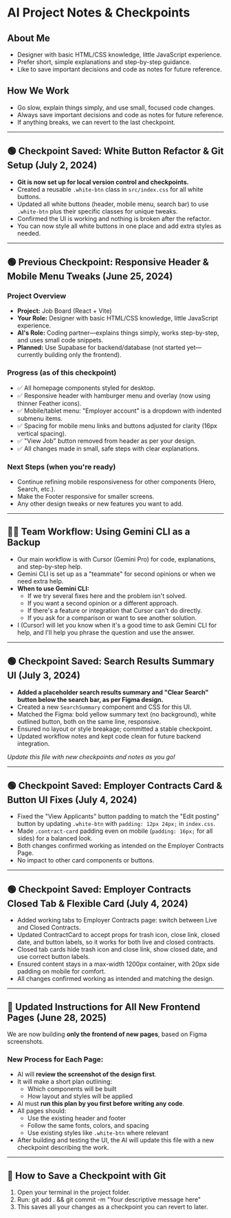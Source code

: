 # AI Project Notes & Checkpoints

## About Me
- Designer with basic HTML/CSS knowledge, little JavaScript experience.
- Prefer short, simple explanations and step-by-step guidance.
- Like to save important decisions and code as notes for future reference.

## How We Work
- Go slow, explain things simply, and use small, focused code changes.
- Always save important decisions and code as notes for future reference.
- If anything breaks, we can revert to the last checkpoint.

---

## 🟢 Checkpoint Saved: White Button Refactor & Git Setup (July 2, 2024)

- **Git is now set up for local version control and checkpoints.**
- Created a reusable `.white-btn` class in `src/index.css` for all white buttons.
- Updated all white buttons (header, mobile menu, search bar) to use `.white-btn` plus their specific classes for unique tweaks.
- Confirmed the UI is working and nothing is broken after the refactor.
- You can now style all white buttons in one place and add extra styles as needed.

---

## 🟢 Previous Checkpoint: Responsive Header & Mobile Menu Tweaks (June 25, 2024)

### Project Overview
- **Project:** Job Board (React + Vite)
- **Your Role:** Designer with basic HTML/CSS knowledge, little JavaScript experience.
- **AI's Role:** Coding partner—explains things simply, works step-by-step, and uses small code snippets.
- **Planned:** Use Supabase for backend/database (not started yet—currently building only the frontend).

### Progress (as of this checkpoint)
- ✅ All homepage components styled for desktop.
- ✅ Responsive header with hamburger menu and overlay (now using thinner Feather icons).
- ✅ Mobile/tablet menu: "Employer account" is a dropdown with indented submenu items.
- ✅ Spacing for mobile menu links and buttons adjusted for clarity (16px vertical spacing).
- ✅ "View Job" button removed from header as per your design.
- ✅ All changes made in small, safe steps with clear explanations.

### Next Steps (when you're ready)
- Continue refining mobile responsiveness for other components (Hero, Search, etc.).
- Make the Footer responsive for smaller screens.
- Any other design tweaks or new features you want to add.

---

## 🧑‍💻 Team Workflow: Using Gemini CLI as a Backup
- Our main workflow is with Cursor (Gemini Pro) for code, explanations, and step-by-step help.
- Gemini CLI is set up as a "teammate" for second opinions or when we need extra help.
- **When to use Gemini CLI:**
  - If we try several fixes here and the problem isn't solved.
  - If you want a second opinion or a different approach.
  - If there's a feature or integration that Cursor can't do directly.
  - If you ask for a comparison or want to see another solution.
- I (Cursor) will let you know when it's a good time to ask Gemini CLI for help, and I'll help you phrase the question and use the answer.

---

## 🟢 Checkpoint Saved: Search Results Summary UI (July 3, 2024)

- **Added a placeholder search results summary and "Clear Search" button below the search bar, as per Figma design.**
- Created a new `SearchSummary` component and CSS for this UI.
- Matched the Figma: bold yellow summary text (no background), white outlined button, both on the same line, responsive.
- Ensured no layout or style breakage; committed a stable checkpoint.
- Updated workflow notes and kept code clean for future backend integration.

*Update this file with new checkpoints and notes as you go!*            

---

## 🟢 Checkpoint Saved: Employer Contracts Card & Button UI Fixes (July 4, 2024)

- Fixed the "View Applicants" button padding to match the "Edit posting" button by updating `.white-btn` with `padding: 12px 24px;` in `index.css`.
- Made `.contract-card` padding even on mobile (`padding: 16px;` for all sides) for a balanced look.
- Both changes confirmed working as intended on the Employer Contracts Page.
- No impact to other card components or buttons.

---

## 🟢 Checkpoint Saved: Employer Contracts Closed Tab & Flexible Card (July 4, 2024)

- Added working tabs to Employer Contracts page: switch between Live and Closed Contracts.
- Updated ContractCard to accept props for trash icon, close link, closed date, and button labels, so it works for both live and closed contracts.
- Closed tab cards hide trash icon and close link, show closed date, and use correct button labels.
- Ensured content stays in a max-width 1200px container, with 20px side padding on mobile for comfort.
- All changes confirmed working as intended and matching the design.

---

## 🔄 Updated Instructions for All New Frontend Pages (June 28, 2025)

We are now building **only the frontend of new pages**, based on Figma screenshots.

### New Process for Each Page:
- AI will **review the screenshot of the design first**.
- It will make a short plan outlining:
  - Which components will be built
  - How layout and styles will be applied
- AI must **run this plan by you first before writing any code**.
- All pages should:
  - Use the existing header and footer
  - Follow the same fonts, colors, and spacing
  - Use existing styles like `.white-btn` where relevant
- After building and testing the UI, the AI will update this file with a new checkpoint describing the work.

---

## 💾 How to Save a Checkpoint with Git

1. Open your terminal in the project folder.
2. Run:
   git add . && git commit -m "Your descriptive message here"
3. This saves all your changes as a checkpoint you can revert to later.

